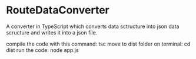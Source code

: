 # RouteDataConverter
A converter in TypeScript which converts data sctructure into json data scructure and writes it into a json file.

compile the code with this command: tsc
move to dist folder on terminal: cd dist
run the code: node app.js
